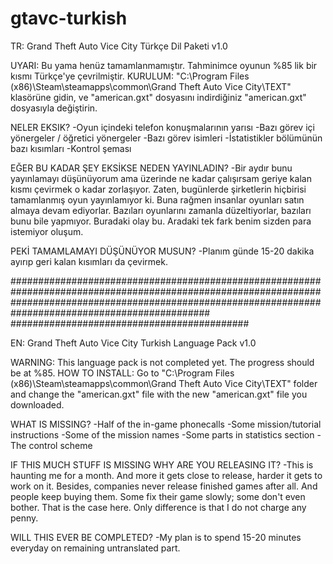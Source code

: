 # gtavc-turkish

TR:
Grand Theft Auto Vice City Türkçe Dil Paketi v1.0

UYARI: Bu yama henüz tamamlanmamıştır. Tahminimce oyunun %85 lik bir kısmı Türkçe'ye çevrilmiştir.
KURULUM: "C:\Program Files (x86)\Steam\steamapps\common\Grand Theft Auto Vice City\TEXT" klasörüne gidin, ve "american.gxt" dosyasını indirdiğiniz "american.gxt" dosyasıyla değiştirin.

NELER EKSIK?
-Oyun içindeki telefon konuşmalarının yarısı
-Bazı görev içi yönergeler / öğretici yönergeler
-Bazı görev isimleri
-İstatistikler bölümünün bazı kısımları
-Kontrol şeması

EĞER BU KADAR ŞEY EKSİKSE NEDEN YAYINLADIN?
-Bir aydır bunu yayınlamayı düşünüyorum ama üzerinde ne kadar çalışırsam geriye kalan kısmı çevirmek o kadar zorlaşıyor. Zaten, bugünlerde şirketlerin hiçbirisi tamamlanmış oyun yayınlamıyor ki.
Buna rağmen insanlar oyunları satın almaya devam ediyorlar. Bazıları oyunlarını zamanla düzeltiyorlar, bazıları bunu bile yapmıyor. Buradaki olay bu. Aradaki tek fark benim sizden para istemiyor oluşum.

PEKİ TAMAMLAMAYI DÜŞÜNÜYOR MUSUN?
-Planım günde 15-20 dakika ayırıp geri kalan kısımları da çevirmek.

############################################################################################################################################################################################################
###########################################

EN:
Grand Theft Auto Vice City Turkish Language Pack v1.0

WARNING: This language pack is not completed yet. The progress should be at %85.
HOW TO INSTALL: Go to "C:\Program Files (x86)\Steam\steamapps\common\Grand Theft Auto Vice City\TEXT" folder and change the "american.gxt" file with the new "american.gxt" file you downloaded.

WHAT IS MISSING?
-Half of the in-game phonecalls
-Some mission/tutorial instructions
-Some of the mission names
-Some parts in statistics section
-The control scheme

IF THIS MUCH STUFF IS MISSING WHY ARE YOU RELEASING IT?
-This is haunting me for a month. And more it gets close to release, harder it gets to work on it. Besides, companies never release finished games after all. And people keep buying them. Some fix
their game slowly; some don't even bother. That is the case here. Only difference is that I do not charge any penny.

WILL THIS EVER BE COMPLETED?
-My plan is to spend 15-20 minutes everyday on remaining untranslated part.



